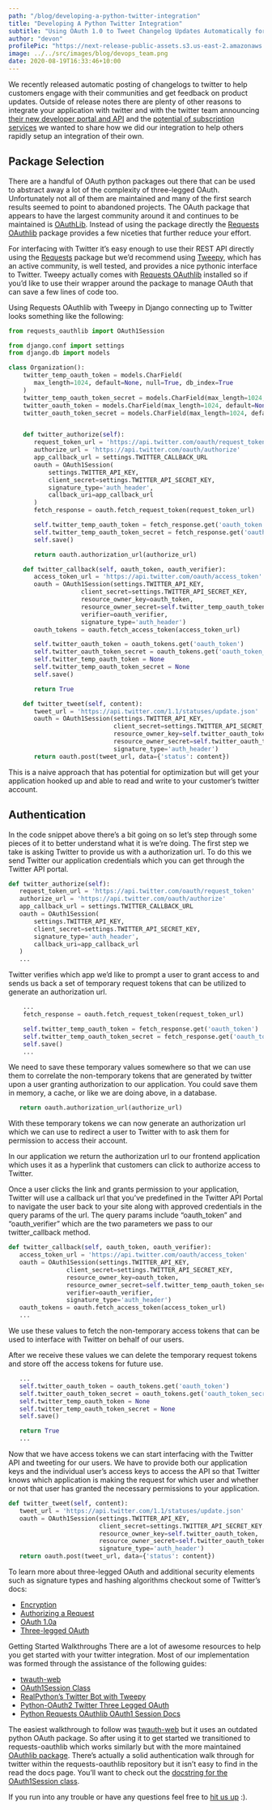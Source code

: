 ```yaml
---
path: "/blog/developing-a-python-twitter-integration"
title: "Developing A Python Twitter Integration"
subtitle: "Using OAuth 1.0 to Tweet Changelog Updates Automatically for Users"
author: "devon"
profilePic: "https://next-release-public-assets.s3.us-east-2.amazonaws.com/devon_profile_pic.png"
image: ../../src/images/blog/devops_team.png
date: 2020-08-19T16:33:46+10:00
---
```


We recently released automatic posting of changelogs to twitter to help
customers engage with their communities and get feedback on product updates.
Outside of release notes there are plenty of other reasons to integrate your
application with twitter and with the twitter team announcing
[their new developer portal and API](https://blog.twitter.com/developer/en_us/topics/tools/2020/introducing_new_twitter_api.html)
and the [potential of subscription services](https://www.theverge.com/2020/7/8/21317266/twitter-subscription-platform-codename-gryphon-job-listing) we wanted to share how we
did our integration to help others rapidly setup an integration of their own.

## Package Selection

There are a handful of OAuth python packages out there that can be used to abstract
away a lot of the complexity of three-legged OAuth. Unfortunately not all of them are
maintained and many of the first search results seemed to point to abandoned projects.
The OAuth package that appears to have the largest community around it and continues to
be maintained is [OAuthLib](https://github.com/oauthlib/oauthlib). Instead of using the package
directly the [Requests OAuthlib](https://github.com/requests/requests-oauthlib)
package provides a few niceties that further reduce your effort.

For interfacing with Twitter it’s easy enough to use their REST API directly using the
[Requests](https://requests.readthedocs.io/en/master/) package but we’d recommend using
[Tweepy](https://github.com/tweepy/tweepy), which has an active community, is well
tested, and provides a nice pythonic interface to Twitter. Tweepy actually comes with
[Requests OAuthlib](https://github.com/requests/requests-oauthlib) installed so if you’d like to use their wrapper around the package to
manage OAuth that can save a few lines of code too.

Using Requests OAuthlib with Tweepy in Django connecting up to Twitter looks something
like the following:

```python
from requests_oauthlib import OAuth1Session

from django.conf import settings
from django.db import models

class Organization():
    twitter_temp_oauth_token = models.CharField(
       max_length=1024, default=None, null=True, db_index=True
    )
    twitter_temp_oauth_token_secret = models.CharField(max_length=1024, default=None, null=True)
    twitter_oauth_token = models.CharField(max_length=1024, default=None, null=True)
    twitter_oauth_token_secret = models.CharField(max_length=1024, default=None, null=True)


    def twitter_authorize(self):
       request_token_url = 'https://api.twitter.com/oauth/request_token'
       authorize_url = 'https://api.twitter.com/oauth/authorize'
       app_callback_url = settings.TWITTER_CALLBACK_URL
       oauth = OAuth1Session(
           settings.TWITTER_API_KEY,
           client_secret=settings.TWITTER_API_SECRET_KEY,
           signature_type='auth_header',
           callback_uri=app_callback_url
       )
       fetch_response = oauth.fetch_request_token(request_token_url)

       self.twitter_temp_oauth_token = fetch_response.get('oauth_token')
       self.twitter_temp_oauth_token_secret = fetch_response.get('oauth_token_secret')
       self.save()

       return oauth.authorization_url(authorize_url)

    def twitter_callback(self, oauth_token, oauth_verifier):
       access_token_url = 'https://api.twitter.com/oauth/access_token'
       oauth = OAuth1Session(settings.TWITTER_API_KEY,
                    client_secret=settings.TWITTER_API_SECRET_KEY,
                    resource_owner_key=oauth_token,
                    resource_owner_secret=self.twitter_temp_oauth_token_secret,
                    verifier=oauth_verifier,
                    signature_type='auth_header')
       oauth_tokens = oauth.fetch_access_token(access_token_url)

       self.twitter_oauth_token = oauth_tokens.get('oauth_token')
       self.twitter_oauth_token_secret = oauth_tokens.get('oauth_token_secret')
       self.twitter_temp_oauth_token = None
       self.twitter_temp_oauth_token_secret = None
       self.save()

       return True

    def twitter_tweet(self, content):
       tweet_url = 'https://api.twitter.com/1.1/statuses/update.json'
       oauth = OAuth1Session(settings.TWITTER_API_KEY,
                             client_secret=settings.TWITTER_API_SECRET_KEY,
                             resource_owner_key=self.twitter_oauth_token,
                             resource_owner_secret=self.twitter_oauth_token_secret,
                             signature_type='auth_header')
       return oauth.post(tweet_url, data={'status': content})
```

This is a naive approach that has potential for optimization but will get your
application hooked up and able to read and write to your customer’s twitter
account.

## Authentication

In the code snippet above there’s a bit going on so let’s step through some
pieces of it to better understand what it is we’re doing. The first step we take
is asking Twitter to provide us with a authorization url. To do this we send Twitter
our application credentials which you can get through the Twitter API portal.

```python
def twitter_authorize(self):
   request_token_url = 'https://api.twitter.com/oauth/request_token'
   authorize_url = 'https://api.twitter.com/oauth/authorize'
   app_callback_url = settings.TWITTER_CALLBACK_URL
   oauth = OAuth1Session(
       settings.TWITTER_API_KEY,
       client_secret=settings.TWITTER_API_SECRET_KEY,
       signature_type='auth_header',
       callback_uri=app_callback_url
   )
   ...
```

Twitter verifies which app we’d like to prompt a user to grant access to and sends
us back a set of temporary request tokens that can be utilized to generate an
authorization url.

```python
    ...
    fetch_response = oauth.fetch_request_token(request_token_url)

    self.twitter_temp_oauth_token = fetch_response.get('oauth_token')
    self.twitter_temp_oauth_token_secret = fetch_response.get('oauth_token_secret')
    self.save()
    ...
```

We need to save these temporary values somewhere so that we can use them to
correlate the non-temporary tokens that are generated by twitter upon a user
granting authorization to our application. You could save them in memory, a cache,
or like we are doing above, in a database.

```python
   return oauth.authorization_url(authorize_url)
```

With these temporary tokens we can now generate an authorization url which we can use to
redirect a user to Twitter with to ask them for permission to access their account.

In our application we return the authorization url to our frontend application which uses
it as a hyperlink that customers can click to authorize access to Twitter.

Once a user clicks the link and grants permission to your application, Twitter will use
a callback url that you’ve predefined in the Twitter API Portal to navigate the user
back to your site along with approved credentials in the query params of the url. The
query params include “oauth_token” and “oauth_verifier” which are the two parameters we
pass to our twitter_callback method.

```python
def twitter_callback(self, oauth_token, oauth_verifier):
   access_token_url = 'https://api.twitter.com/oauth/access_token'
   oauth = OAuth1Session(settings.TWITTER_API_KEY,
                client_secret=settings.TWITTER_API_SECRET_KEY,
                resource_owner_key=oauth_token,
                resource_owner_secret=self.twitter_temp_oauth_token_secret,
                verifier=oauth_verifier,
                signature_type='auth_header')
   oauth_tokens = oauth.fetch_access_token(access_token_url)
   ...
```

We use these values to fetch the non-temporary access tokens that can be used to interface
with Twitter on behalf of our users.

After we receive these values we can delete the temporary request tokens and store off
the access tokens for future use.

```python
   ...
   self.twitter_oauth_token = oauth_tokens.get('oauth_token')
   self.twitter_oauth_token_secret = oauth_tokens.get('oauth_token_secret')
   self.twitter_temp_oauth_token = None
   self.twitter_temp_oauth_token_secret = None
   self.save()

   return True
   ...
```

Now that we have access tokens we can start interfacing with the Twitter API and
tweeting for our users. We have to provide both our application keys and the individual
user’s access keys to access the API so that Twitter knows which application is making
the request for which user and whether or not that user has granted the necessary
permissions to your application.

```python
def twitter_tweet(self, content):
   tweet_url = 'https://api.twitter.com/1.1/statuses/update.json'
   oauth = OAuth1Session(settings.TWITTER_API_KEY,
                         client_secret=settings.TWITTER_API_SECRET_KEY,
                         resource_owner_key=self.twitter_oauth_token,
                         resource_owner_secret=self.twitter_oauth_token_secret,
                         signature_type='auth_header')
   return oauth.post(tweet_url, data={'status': content})
```

To learn more about three-legged OAuth and additional security elements such as signature
types and hashing algorithms checkout some of Twitter’s docs:

-   [Encryption](https://developer.twitter.com/en/docs/authentication/oauth-1-0a/creating-a-signature)
-   [Authorizing a Request](https://developer.twitter.com/en/docs/authentication/oauth-1-0a/authorizing-a-request)
-   [OAuth 1.0a](https://developer.twitter.com/en/docs/authentication/oauth-1-0a)
-   [Three-legged OAuth](https://developer.twitter.com/en/docs/authentication/oauth-1-0a/obtaining-user-access-tokens)

Getting Started Walkthroughs
There are a lot of awesome resources to help you get started with your twitter integration.
Most of our implementation was formed through the assistance of the following guides:

-   [twauth-web](https://github.com/twitterdev/twauth-web/blob/master/twauth-web.py)
-   [OAuth1Session Class](https://github.com/requests/requests-oauthlib/blob/c80b2b6d9f518c3cbcc424237a6075de5dcdb2fe/requests_oauthlib/oauth1_session.py#L52-L104)
-   [RealPython’s Twitter Bot with Tweepy](https://realpython.com/twitter-bot-python-tweepy/)
-   [Python-OAuth2 Twitter Three Legged OAuth](https://github.com/joestump/python-oauth2/wiki/Twitter-Three-legged-OAuth)
-   [Python Requests OAuthlib OAuth1 Session Docs](https://github.com/requests/requests-oauthlib/blob/c80b2b6d9f518c3cbcc424237a6075de5dcdb2fe/requests_oauthlib/oauth1_session.py)

The easiest walkthrough to follow was
[twauth-web](https://github.com/twitterdev/twauth-web/blob/master/twauth-web.py)
but it uses an outdated python OAuth package. So after using it to get started we transitioned to requests-oauthlib
which works similarly but with the more maintained [OAuthlib package](https://github.com/oauthlib/oauthlib). There’s actually a
solid authentication walk through for twitter within the requests-oauthlib repository
but it isn’t easy to find in the read the docs page. You’ll want to check out the [docstring
for the OAuth1Session class](https://github.com/requests/requests-oauthlib/blob/c80b2b6d9f518c3cbcc424237a6075de5dcdb2fe/requests_oauthlib/oauth1_session.py#L52-L104).

If you run into any trouble or have any questions feel free to [hit us up](https://www.nextrelease.io/contact) :).
